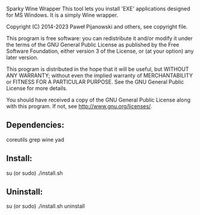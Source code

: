 Sparky Wine Wrapper
This tool lets you install 'EXE' applications designed for MS Windows. It is a simply Wine wrapper.

Copyright (C) 2014-2023 Paweł Pijanowski and others, see copyright file.

This program is free software: you can redistribute it and/or modify
it under the terms of the GNU General Public License as published by
the Free Software Foundation, either version 3 of the License, or
(at your option) any later version.

This program is distributed in the hope that it will be useful,
but WITHOUT ANY WARRANTY; without even the implied warranty of
MERCHANTABILITY or FITNESS FOR A PARTICULAR PURPOSE.  See the
GNU General Public License for more details.

You should have received a copy of the GNU General Public License
along with this program.  If not, see <http://www.gnu.org/licenses/>.

Dependencies:
-------------
coreutils
grep
wine
yad

Install:
-------------
su (or sudo) 
./install.sh

Uninstall:
-------------
su (or sudo)
./install.sh uninstall
